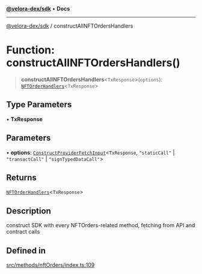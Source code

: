 [**@velora-dex/sdk**](../README.md) • **Docs**

***

[@velora-dex/sdk](../globals.md) / constructAllNFTOrdersHandlers

# Function: constructAllNFTOrdersHandlers()

> **constructAllNFTOrdersHandlers**\<`TxResponse`\>(`options`): [`NFTOrderHandlers`](../type-aliases/NFTOrderHandlers.md)\<`TxResponse`\>

## Type Parameters

• **TxResponse**

## Parameters

• **options**: [`ConstructProviderFetchInput`](../interfaces/ConstructProviderFetchInput.md)\<`TxResponse`, `"staticCall"` \| `"transactCall"` \| `"signTypedDataCall"`\>

## Returns

[`NFTOrderHandlers`](../type-aliases/NFTOrderHandlers.md)\<`TxResponse`\>

## Description

construct SDK with every NFTOrders-related method, fetching from API and contract calls

## Defined in

[src/methods/nftOrders/index.ts:109](https://github.com/VeloraDEX/sdk/blob/feat/extend_delta_orders_filtering/src/methods/nftOrders/index.ts#L109)

